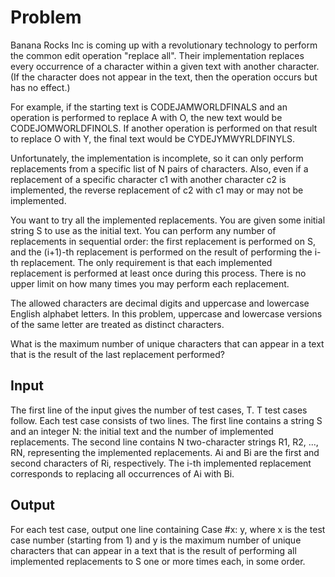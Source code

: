 # Problem

Banana Rocks Inc is coming up with a revolutionary technology to perform the common edit operation "replace all". Their implementation replaces every occurrence of a character within a given text with another character. (If the character does not appear in the text, then the operation occurs but has no effect.)

For example, if the starting text is CODEJAMWORLDFINALS and an operation is performed to replace A with O, the new text would be CODEJOMWORLDFINOLS. If another operation is performed on that result to replace O with Y, the final text would be CYDEJYMWYRLDFINYLS.

Unfortunately, the implementation is incomplete, so it can only perform replacements from a specific list of N pairs of characters. Also, even if a replacement of a specific character c1 with another character c2 is implemented, the reverse replacement of c2 with c1 may or may not be implemented.

You want to try all the implemented replacements. You are given some initial string S to use as the initial text. You can perform any number of replacements in sequential order: the first replacement is performed on S, and the (i+1)-th replacement is performed on the result of performing the i-th replacement. The only requirement is that each implemented replacement is performed at least once during this process. There is no upper limit on how many times you may perform each replacement.

The allowed characters are decimal digits and uppercase and lowercase English alphabet letters. In this problem, uppercase and lowercase versions of the same letter are treated as distinct characters.

What is the maximum number of unique characters that can appear in a text that is the result of the last replacement performed?

## Input

The first line of the input gives the number of test cases, T. T test cases follow. Each test case consists of two lines. The first line contains a string S and an integer N: the initial text and the number of implemented replacements. The second line contains N two-character strings R1, R2, ..., RN, representing the implemented replacements. Ai and Bi are the first and second characters of Ri, respectively. The i-th implemented replacement corresponds to replacing all occurrences of Ai with Bi.

## Output

For each test case, output one line containing Case #x: y, where x is the test case number (starting from 1) and y is the maximum number of unique characters that can appear in a text that is the result of performing all implemented replacements to S one or more times each, in some order.
